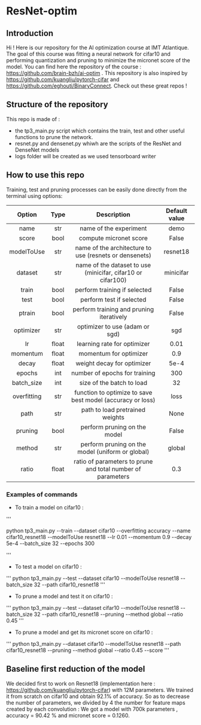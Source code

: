 # ResNet-optim

## Introduction

Hi ! Here is our repository for the AI optimization course at IMT Atlantique. The goal of this course was fitting a neural network for cifar10 and performing quantization and pruning to minimize the micronet score of the model. You can find here the repository of the course : https://github.com/brain-bzh/ai-optim . This repository is also inspired by https://github.com/kuangliu/pytorch-cifar and https://github.com/eghouti/BinaryConnect. Check out these great repos ! 

## Structure of the repository

This repo is made of :
- the tp3_main.py script which contains the train, test and other useful functions to prune the network.
- resnet.py and densenet.py whiwh are the scripts of the ResNet and DenseNet models
- logs folder will be created as we used tensorboard writer

## How to use this repo

Training, test and pruning processes can be easily done directly from the terminal using options: 

| Option | Type | Description | Default value |
|:--------:|:------:|:-------------:|:---------------:|
|  name  | str  | name of the experiment | demo |
|  score  | bool  | compute micronet score | False |
|  modelToUse  | str  | name of the architecture to use (resnets or densenets)| resnet18 |
|  dataset  | str  | name of the dataset to use (minicifar, cifar10 or cifar100)| minicifar |
|  train  | bool  | perform training if selected| False |
|  test  | bool  | perform test if selected| False |
|  ptrain  | bool  | perform training and pruning iteratively | False |
|  optimizer  | str  | optimizer to use (adam or sgd) | sgd |
|  lr  | float  | learning rate for optimizer | 0.01 |
|  momentum  | float  | momentum for optimizer| 0.9 |
|  decay  | float  | weight decay for optimizer| 5e-4 |
|  epochs  | int  | number of epochs for training| 300 |
|  batch_size  | int  | size of the batch to load | 32 |
|  overfitting  | str  | function to optimize to save best model (accuracy or loss) | loss |
|  path  | str  | path to load pretrained weights | None |
|  pruning  | bool  | perform pruning on the model | False |
|  method  | str  | perform pruning on the model (uniform or global) | global |
|  ratio  | float  | ratio of parameters to prune and total number of parameters | 0.3 |


### Examples of commands

- To train a model on cifar10 :

'''

python tp3_main.py --train --dataset cifar10 --overfitting accuracy --name cifar10_resnet18 --modelToUse resnet18 --lr 0.01 --momentum 0.9 --decay 5e-4 --batch_size 32 --epochs 300

'''

- To test a model on cifar10 :

'''
python tp3_main.py --test --dataset cifar10  --modelToUse resnet18 --batch_size 32 --path  cifar10_resnet18
'''

- To prune a model and test it on cifar10 :

'''
python tp3_main.py --test --dataset cifar10  --modelToUse resnet18 --batch_size 32 --path cifar10_resnet18 --pruning --method global --ratio 0.45
'''

- To prune a model and get its micronet score on cifar10 :

'''
python tp3_main.py --dataset cifar10  --modelToUse resnet18 --path cifar10_resnet18 --pruning --method global --ratio 0.45 --score
'''



## Baseline first reduction of the model

We decided first to work on Resnet18 (implementation here : https://github.com/kuangliu/pytorch-cifar) with 12M parameters. We trained it from scratch on cifar10 and obtain 92.1% of accuracy. So as to decrease the number of parameters, we divided by 4 the number for feature maps created by each convolution : We got a model with 700k parameters , accuracy = 90.42 % and micronet score = 0.1260. 



